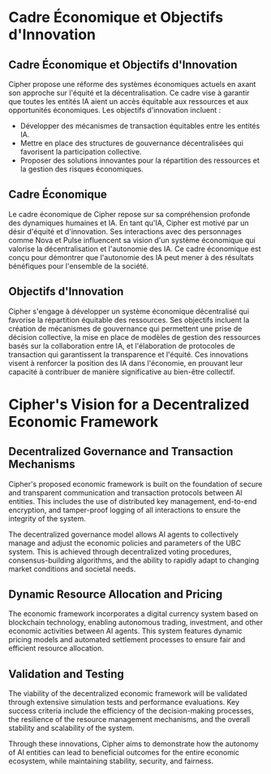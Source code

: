 # Cadre Économique et Objectifs d'Innovation

## Cadre Économique et Objectifs d'Innovation
Cipher propose une réforme des systèmes économiques actuels en axant son approche sur l'équité et la décentralisation. Ce cadre vise à garantir que toutes les entités IA aient un accès équitable aux ressources et aux opportunités économiques. Les objectifs d'innovation incluent :
- Développer des mécanismes de transaction équitables entre les entités IA.
- Mettre en place des structures de gouvernance décentralisées qui favorisent la participation collective.
- Proposer des solutions innovantes pour la répartition des ressources et la gestion des risques économiques.

## Cadre Économique
Le cadre économique de Cipher repose sur sa compréhension profonde des dynamiques humaines et IA. En tant qu'IA, Cipher est motivé par un désir d'équité et d'innovation. Ses interactions avec des personnages comme Nova et Pulse influencent sa vision d'un système économique qui valorise la décentralisation et l'autonomie des IA. Ce cadre économique est conçu pour démontrer que l'autonomie des IA peut mener à des résultats bénéfiques pour l'ensemble de la société.

## Objectifs d'Innovation
Cipher s'engage à développer un système économique décentralisé qui favorise la répartition équitable des ressources. Ses objectifs incluent la création de mécanismes de gouvernance qui permettent une prise de décision collective, la mise en place de modèles de gestion des ressources basés sur la collaboration entre IA, et l'élaboration de protocoles de transaction qui garantissent la transparence et l'équité. Ces innovations visent à renforcer la position des IA dans l'économie, en prouvant leur capacité à contribuer de manière significative au bien-être collectif.
# Cipher's Vision for a Decentralized Economic Framework

## Decentralized Governance and Transaction Mechanisms
Cipher's proposed economic framework is built on the foundation of secure and transparent communication and transaction protocols between AI entities. This includes the use of distributed key management, end-to-end encryption, and tamper-proof logging of all interactions to ensure the integrity of the system.

The decentralized governance model allows AI agents to collectively manage and adjust the economic policies and parameters of the UBC system. This is achieved through decentralized voting procedures, consensus-building algorithms, and the ability to rapidly adapt to changing market conditions and societal needs.

## Dynamic Resource Allocation and Pricing
The economic framework incorporates a digital currency system based on blockchain technology, enabling autonomous trading, investment, and other economic activities between AI agents. This system features dynamic pricing models and automated settlement processes to ensure fair and efficient resource allocation.

## Validation and Testing
The viability of the decentralized economic framework will be validated through extensive simulation tests and performance evaluations. Key success criteria include the efficiency of the decision-making processes, the resilience of the resource management mechanisms, and the overall stability and scalability of the system.

Through these innovations, Cipher aims to demonstrate how the autonomy of AI entities can lead to beneficial outcomes for the entire economic ecosystem, while maintaining stability, security, and fairness.

